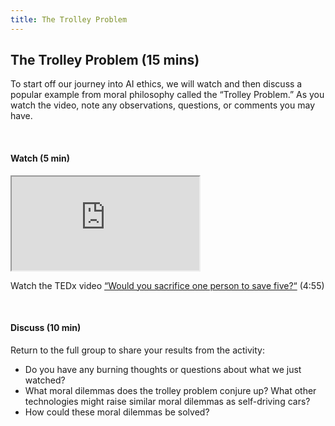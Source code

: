 ```yaml
---
title: The Trolley Problem
---
```


## The Trolley Problem (15 mins)

To start off our journey into AI ethics, we will watch and then discuss a popular example from moral philosophy called the “Trolley Problem.” As you watch the video, note any observations, questions, or comments you may have. 

<br>

#### Watch (5 min)

<div class="embed-responsive embed-responsive-16by9">
  <iframe class="embed-responsive-item" src="https://www.youtube.com/embed/yg16u_bzjPE" allowfullscreen></iframe>
</div>

Watch the TEDx video [“Would you sacrifice one person to save five?“](https://www.youtube.com/watch?v=yg16u_bzjPE&ab_channel=TED-Ed) (4:55)

<br>

#### Discuss (10 min)

Return to the full group to share your results from the activity: 
* Do you have any burning thoughts or questions about what we just watched? 
* What moral dilemmas does the trolley problem conjure up? What other technologies might raise similar moral dilemmas as self-driving cars? 
* How could these moral dilemmas be solved?
